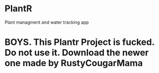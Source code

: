 # PlantR
Plant managment and water tracking app

# BOYS. This Plantr Project is fucked. Do not use it. Download the newer one made by RustyCougarMama
